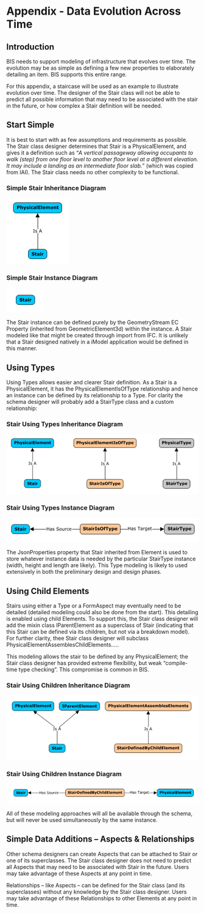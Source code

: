 # Appendix - Data Evolution Across Time

## Introduction

BIS needs to support modeling of infrastructure that evolves over time. The evolution may be as simple as defining a few new properties to elaborately detailing an item. BIS supports this entire range.

For this appendix, a staircase will be used as an example to illustrate evolution over time. The designer of the Stair class will not be able to predict all possible information that may need to be associated with the stair in the future, or how complex a Stair definition will be needed.

## Start Simple

It is best to start with as few assumptions and requirements as possible. The Stair class designer determines that Stair is a PhysicalElement, and gives it a definition such as “*A vertical passageway allowing occupants to walk (step) from one floor level to another floor level at a different elevation. It may include a landing as an intermediate floor slab.*” (which was copied from IAI). The Stair class needs no other complexity to be functional.

### Simple Stair Inheritance Diagram

![Start Simple](./media/start-simple.png)

### Simple Stair Instance Diagram

![Stair](./media/stair.png)

The Stair instance can be defined purely by the GeometryStream EC Property (inherited from GeometricElement3d) within the instance. A Stair modeled like that might be created through import from IFC. It is unlikely that a Stair designed natively in a iModel application would be defined in this manner.

## Using Types

Using Types allows easier and clearer Stair definition. As a Stair is a PhysicalElement, it has the PhysicalElementIsOfType relationship and hence an instance can be defined by its relationship to a Type. For clarity the schema designer will probably add a StairType class and a custom relationship:

### Stair Using Types Inheritance Diagram

![Using Types](./media/using-types.png)

### Stair Using Types Instance Diagram

![Stair Inheritance](./media/stair-inheritance.png)

The JsonProperties property that Stair inherited from Element is used to store whatever instance data is needed by the particular StairType instance (width, height and length are likely). This Type modeling is likely to used extensively in both the preliminary design and design phases.

<!-- TODO: Future proposal, not yet implemented
## Using Form

The Stair class designer will also want to allow users to create custom stairs from parametric geometry. To enable this the Stair class designer will add a StairOwnsForm relationship to allow the Stair to own FormApects:

![StairOwnsForm Relationship](./media/stair-owns-form.png)

### Stair Using Form Inheritance Diagram

![Stair Inheritance Diagram 2](./media/stair-inheritance-2.png)

### Stair Using Form Instance Diagram

Form and Type approaches will both be available through the schema, but will never be used simultaneously by the same instance.
-->

## Using Child Elements

Stairs using either a Type or a FormAspect may eventually need to be detailed (detailed modeling could also be done from the start). This detailing is enabled using child Elements. To support this, the Stair class designer will add the mixin class IParentElement as a superclass of Stair (indicating that this Stair can be defined via its children, but not via a breakdown model). For further clarity, thee Stair class designer will subclass PhysicalElementAssemblesChildElements…..

<!-- (image of Stair, etc….) -->

This modeling allows the stair to be defined by any PhysicalElement; the Stair class designer has provided extreme flexibility, but weak “compile-time type checking”. This compromise is common in BIS.

### Stair Using Children Inheritance Diagram

![Stair defined by Physical Element](./media/stair-physical-element.png)

### Stair Using Children Instance Diagram

![Stair Inheritance defined by Child Element](./media/stair-inheritance-child-defined.png)

All of these modeling approaches will all be available through the schema, but will never be used simultaneously by the same instance.

## Simple Data Additions – Aspects & Relationships

Other schema designers can create Aspects that can be attached to Stair or one of its superclasses. The Stair class designer does not need to predict all Aspects that may need to be associated with Stair in the future. Users may take advantage of these Aspects at any point in time.

Relationships – like Aspects – can be defined for the Stair class (and its superclasses) without any knowledge by the Stair class designer. Users may take advantage of these Relationships to other Elements at any point in time.
